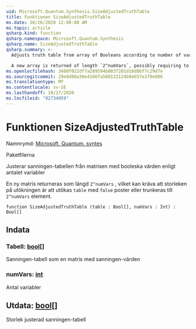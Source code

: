```yaml
---
uid: Microsoft.Quantum.Synthesis.SizeAdjustedTruthTable
title: Funktionen SizeAdjustedTruthTable
ms.date: 10/26/2020 12:00:00 AM
ms.topic: article
qsharp.kind: function
qsharp.namespace: Microsoft.Quantum.Synthesis
qsharp.name: SizeAdjustedTruthTable
qsharp.summary: >-
  Adjusts truth table from array of Booleans according to number of variables

  A new array is returned of length `2^numVars`, possibly requiring to extend `table`'s size with `false` entries or truncating it to `2^numVars` elements.
ms.openlocfilehash: 3480f022df7a289594b003f201d16d8bf7c29d7e
ms.sourcegitcommit: 29e0d88a30e4166fa580132124b0eb57e1f0e986
ms.translationtype: MT
ms.contentlocale: sv-SE
ms.lasthandoff: 10/27/2020
ms.locfileid: "92734059"
---
```

# <a name="sizeadjustedtruthtable-function"></a>Funktionen SizeAdjustedTruthTable

Namnrymd: [Microsoft. Quantum. syntes](xref:Microsoft.Quantum.Synthesis)

Paketfilerna [](https://nuget.org/packages/)


Justerar sanningen-tabellen från matrisen med booleska värden enligt antalet variabler

En ny matris returneras som längd `2^numVars` , vilket kan kräva att storleken på utökningen är att utökas `table` med `false` poster eller trunkeras till `2^numVars` element.

```qsharp
function SizeAdjustedTruthTable (table : Bool[], numVars : Int) : Bool[]
```


## <a name="input"></a>Indata

### <a name="table--bool"></a>Tabell: [bool](xref:microsoft.quantum.lang-ref.bool)[]

Sanningen-tabell som en matris med sanningen-värden


### <a name="numvars--int"></a>numVars: [int](xref:microsoft.quantum.lang-ref.int)

Antal variabler



## <a name="output--bool"></a>Utdata: [bool](xref:microsoft.quantum.lang-ref.bool)[]

Storlek justerad sanningen-tabell